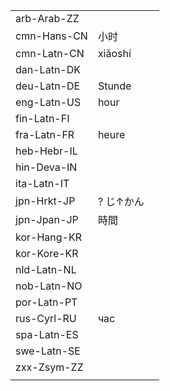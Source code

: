 | | | |
|-|-|-|
| arb-Arab-ZZ |  |  |
| cmn-Hans-CN | 小时 |  |
| cmn-Latn-CN | xiǎoshí |  |
| dan-Latn-DK |  |  |
| deu-Latn-DE | Stunde |  |
| eng-Latn-US | hour |  |
| fin-Latn-FI |  |  |
| fra-Latn-FR | heure |  |
| heb-Hebr-IL |  |  |
| hin-Deva-IN |  |  |
| ita-Latn-IT |  |  |
| jpn-Hrkt-JP | ? じ↑かん |  |
| jpn-Jpan-JP | 時間 |  |
| kor-Hang-KR |  |  |
| kor-Kore-KR |  |  |
| nld-Latn-NL |  |  |
| nob-Latn-NO |  |  |
| por-Latn-PT |  |  |
| rus-Cyrl-RU | час |  |
| spa-Latn-ES |  |  |
| swe-Latn-SE |  |  |
| zxx-Zsym-ZZ |  |  |
|  |  |  |
